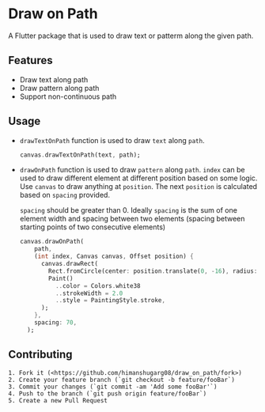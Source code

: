 
# Draw on Path

A Flutter package that is used to draw text or patterm along the given path.

## Features

- Draw text along path
- Draw pattern along path
- Support non-continuous path

## Usage

* `drawTextOnPath` function is used to draw `text` along `path`.

    ```dart
    canvas.drawTextOnPath(text, path);
    ```

* `drawOnPath` function is used to draw `pattern` along `path`. `index` can be used to draw different element at different position based on some logic. Use `canvas` to draw anything at `position`. The next `position` is calculated based on `spacing` provided. 

  `spacing` should be greater than 0. Ideally `spacing` is the sum of one element width and spacing between two elements (spacing between starting points of two consecutive elements)

    ```dart
    canvas.drawOnPath(
        path,
        (int index, Canvas canvas, Offset position) {
          canvas.drawRect(
            Rect.fromCircle(center: position.translate(0, -16), radius: 16),
            Paint()
              ..color = Colors.white38
              ..strokeWidth = 2.0
              ..style = PaintingStyle.stroke,
          );
        },
        spacing: 70,
      );
    ```

## Contributing

    1. Fork it (<https://github.com/himanshugarg08/draw_on_path/fork>)
    2. Create your feature branch (`git checkout -b feature/fooBar`)
    3. Commit your changes (`git commit -am 'Add some fooBar'`)
    4. Push to the branch (`git push origin feature/fooBar`)
    5. Create a new Pull Request